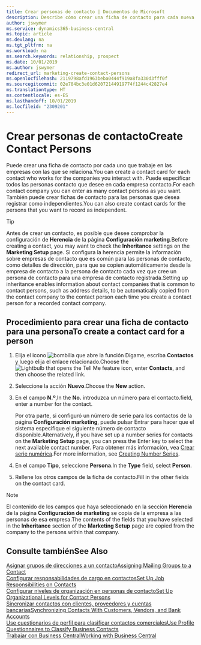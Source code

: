 ```yaml
---
title: Crear personas de contacto | Documentos de Microsoft
description: Describe cómo crear una ficha de contacto para cada nueva persona o cliente potencial con el que interactúe o tenga una relación de negocio.
author: jswymer
ms.service: dynamics365-business-central
ms.topic: article
ms.devlang: na
ms.tgt_pltfrm: na
ms.workload: na
ms.search.keywords: relationship, prospect
ms.date: 10/01/2019
ms.author: jswymer
redirect_url: marketing-create-contact-persons
ms.openlocfilehash: 2119798afd1963beba0444f919a8fa330d3fff0f
ms.sourcegitcommit: 02e704bc3e01d62072144919774f1244c42827e4
ms.translationtype: HT
ms.contentlocale: es-ES
ms.lasthandoff: 10/01/2019
ms.locfileid: "2309201"
---
```

# <a name="create-contact-persons"></a><span data-ttu-id="a9448-103">Crear personas de contacto</span><span class="sxs-lookup"><span data-stu-id="a9448-103">Create Contact Persons</span></span>
<span data-ttu-id="a9448-104">Puede crear una ficha de contacto por cada uno que trabaje en las empresas con las que se relaciona.</span><span class="sxs-lookup"><span data-stu-id="a9448-104">You can create a contact card for each contact who works for the companies you interact with.</span></span> <span data-ttu-id="a9448-105">Puede especificar todos las personas contacto que desee en cada empresa contacto.</span><span class="sxs-lookup"><span data-stu-id="a9448-105">For each contact company you can enter as many contact persons as you want.</span></span> <span data-ttu-id="a9448-106">También puede crear fichas de contacto para las personas que desea registrar como independientes.</span><span class="sxs-lookup"><span data-stu-id="a9448-106">You can also create contact cards for the persons that you want to record as independent.</span></span>

> [!TIP]  
>   <span data-ttu-id="a9448-107">Antes de crear un contacto, es posible que desee comprobar la configuración de **Herencia** de la página **Configuración marketing**.</span><span class="sxs-lookup"><span data-stu-id="a9448-107">Before creating a contact, you may want to check the **Inheritance** settings on the **Marketing Setup** page.</span></span> <span data-ttu-id="a9448-108">Si configura la herencia permite la información sobre empresas de contacto que es común para las personas de contacto, como detalles de dirección, para que se copien automáticamente desde la empresa de contacto a la persona de contacto cada vez que cree un persona de contacto para una empresa de contacto registrada.</span><span class="sxs-lookup"><span data-stu-id="a9448-108">Setting up inheritance enables information about contact companies that is common to contact persons, such as address details, to be automatically copied from the contact company to the contact person each time you create a contact person for a recorded contact company.</span></span>

## <a name="to-create-a-contact-card-for-a-person"></a><span data-ttu-id="a9448-109">Procedimiento para crear una ficha de contacto para una persona</span><span class="sxs-lookup"><span data-stu-id="a9448-109">To create a contact card for a person</span></span>
1. <span data-ttu-id="a9448-110">Elija el icono ![bombilla que abre la función Dígame](media/ui-search/search_small.png "Dígame que desea hacer"), escriba **Contactos** y luego elija el enlace relacionado.</span><span class="sxs-lookup"><span data-stu-id="a9448-110">Choose the ![Lightbulb that opens the Tell Me feature](media/ui-search/search_small.png "Tell me what you want to do") icon, enter **Contacts**, and then choose the related link.</span></span>
2. <span data-ttu-id="a9448-111">Seleccione la acción **Nuevo**.</span><span class="sxs-lookup"><span data-stu-id="a9448-111">Choose the **New** action.</span></span>
3. <span data-ttu-id="a9448-112">En el campo **N.º**,</span><span class="sxs-lookup"><span data-stu-id="a9448-112">In the **No.**</span></span> <span data-ttu-id="a9448-113">introduzca un número para el contacto.</span><span class="sxs-lookup"><span data-stu-id="a9448-113">field, enter a number for the contact.</span></span>

    <span data-ttu-id="a9448-114">Por otra parte, si configuró un número de serie para los contactos de la página **Configuración marketing**, puede pulsar Entrar para hacer que el sistema especifique el siguiente número de contacto disponible.</span><span class="sxs-lookup"><span data-stu-id="a9448-114">Alternatively, if you have set up a number series for contacts on the **Marketing Setup** page, you can press the Enter key to select the next available contact number.</span></span> <span data-ttu-id="a9448-115">Para obtener más información, vea [Crear serie numérica](ui-create-number-series.md).</span><span class="sxs-lookup"><span data-stu-id="a9448-115">For more information, see [Creating Number Series](ui-create-number-series.md).</span></span>
4. <span data-ttu-id="a9448-116">En el campo **Tipo**, seleccione **Persona**.</span><span class="sxs-lookup"><span data-stu-id="a9448-116">In the **Type** field, select **Person**.</span></span>
5. <span data-ttu-id="a9448-117">Rellene los otros campos de la ficha de contacto.</span><span class="sxs-lookup"><span data-stu-id="a9448-117">Fill in the other fields on the contact card.</span></span>

> [!NOTE]  
>   <span data-ttu-id="a9448-118">El contenido de los campos que haya seleccionado en la sección **Herencia** de la página **Configuración de marketing** se copia de la empresa a las personas de esa empresa.</span><span class="sxs-lookup"><span data-stu-id="a9448-118">The contents of the fields that you have selected in the **Inheritance** section of the **Marketing Setup** page are copied from the company to the persons within that company.</span></span>

## <a name="see-also"></a><span data-ttu-id="a9448-119">Consulte también</span><span class="sxs-lookup"><span data-stu-id="a9448-119">See Also</span></span>
[<span data-ttu-id="a9448-120">Asignar grupos de direcciones a un contacto</span><span class="sxs-lookup"><span data-stu-id="a9448-120">Assigning Mailing Groups to a Contact</span></span>](marketing-mailing-groups.md#AssignMailGroupContact)  
[<span data-ttu-id="a9448-121">Configurar responsabilidades de cargo en contactos</span><span class="sxs-lookup"><span data-stu-id="a9448-121">Set Up Job Responsibilities on Contacts</span></span>](marketing-job-responsibilities.md)  
[<span data-ttu-id="a9448-122">Configurar niveles de organización en personas de contacto</span><span class="sxs-lookup"><span data-stu-id="a9448-122">Set Up Organizational Levels for Contact Persons</span></span>](marketing-organizational-levels.md)  
[<span data-ttu-id="a9448-123">Sincronizar contactos con clientes, proveedores y cuentas bancarias</span><span class="sxs-lookup"><span data-stu-id="a9448-123">Synchronizing Contacts With Customers, Vendors, and Bank Accounts</span></span>](marketing-synchronize-contacts-customers-vendors-bank-accounts.md)  
[<span data-ttu-id="a9448-124">Use cuestionarios de perfil para clasificar contactos comerciales</span><span class="sxs-lookup"><span data-stu-id="a9448-124">Use Profile Questionnaires to Classify Business Contacts</span></span>](marketing-create-contact-profile-questionnaire.md)  
[<span data-ttu-id="a9448-125">Trabajar con Business Central</span><span class="sxs-lookup"><span data-stu-id="a9448-125">Working with Business Central</span></span>](ui-work-product.md)  
